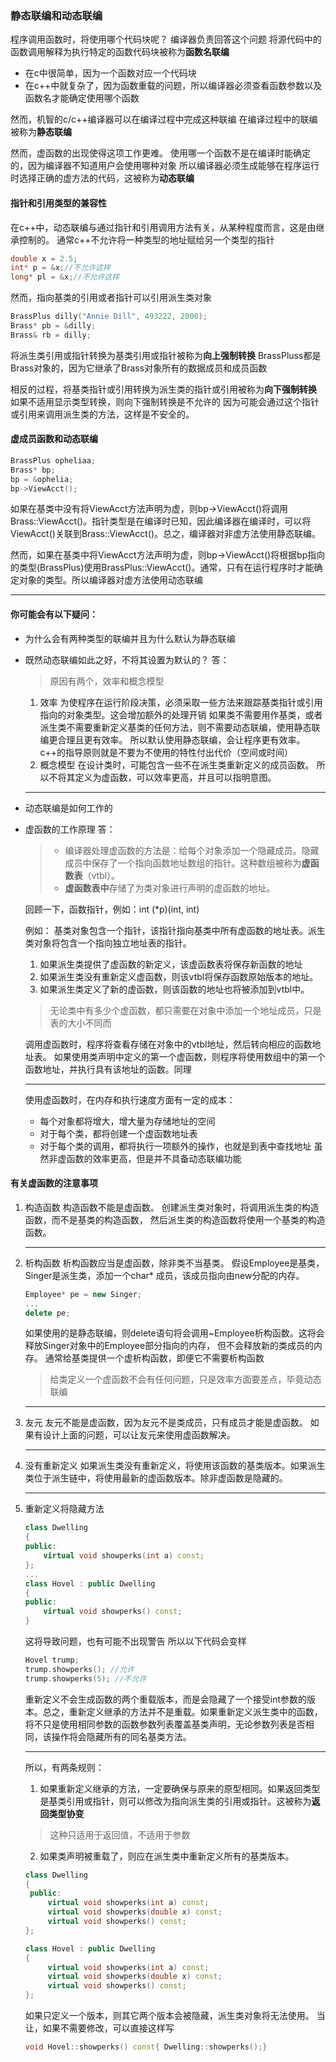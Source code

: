### 静态联编和动态联编
程序调用函数时，将使用哪个代码块呢？
编译器负责回答这个问题
将源代码中的函数调用解释为执行特定的函数代码块被称为**函数名联编**
* 在c中很简单，因为一个函数对应一个代码块
* 在c++中就复杂了，因为函数重载的问题，所以编译器必须查看函数参数以及函数名才能确定使用哪个函数

然而，机智的c/c++编译器可以在编译过程中完成这种联编
在编译过程中的联编被称为**静态联编**

然而，虚函数的出现使得这项工作更难。
使用哪一个函数不是在编译时能确定的，因为编译器不知道用户会使用哪种对象
所以编译器必须生成能够在程序运行时选择正确的虚方法的代码，这被称为**动态联编**

#### 指针和引用类型的兼容性
在c++中，动态联编与通过指针和引用调用方法有关，从某种程度而言，这是由继承控制的。
通常c++不允许将一种类型的地址赋给另一个类型的指针
```c++
double x = 2.5;
int* p = &x;//不允许这样
long* pl = &x;//不允许这样
```
然而，指向基类的引用或者指针可以引用派生类对象
```c++
BrassPlus dilly("Annie Dill", 493222, 2000);
Brass* pb = &dilly;
Brass& rb = dilly;
```
将派生类引用或指针转换为基类引用或指针被称为**向上强制转换**
BrassPluss都是Brass对象的，因为它继承了Brass对象所有的数据成员和成员函数

相反的过程，将基类指针或引用转换为派生类的指针或引用被称为**向下强制转换**
如果不适用显示类型转换，则向下强制转换是不允许的
因为可能会通过这个指针或引用来调用派生类的方法，这样是不安全的。

#### 虚成员函数和动态联编
```c++
BrassPlus opheliaa;
Brass* bp;
bp = &ophelia;
bp->ViewAcct();
```
如果在基类中没有将ViewAcct方法声明为虚，则bp->ViewAcct()将调用Brass::ViewAcct()。指针类型是在编译时已知，因此编译器在编译时，可以将ViewAcct()关联到Brass::ViewAcct()。总之，编译器对非虚方法使用静态联编。

然而，如果在基类中将ViewAcct方法声明为虚，则bp->ViewAcct()将根据bp指向的类型(BrassPlus)使用BrassPlus::ViewAcct()。通常，只有在运行程序时才能确定对象的类型。所以编译器对虚方法使用动态联编

---
#### 你可能会有以下疑问：
* 为什么会有两种类型的联编并且为什么默认为静态联编
* 既然动态联编如此之好，不将其设置为默认的？
  答：
  > 原因有两个，效率和概念模型
  1. 效率
    为使程序在运行阶段决策，必须采取一些方法来跟踪基类指针或引用指向的对象类型。这会增加额外的处理开销
    如果类不需要用作基类，或者派生类不需要重新定义基类的任何方法，则不需要动态联编，使用静态联编更合理且更有效率。
    所以默认使用静态联编，会让程序更有效率。c++的指导原则就是不要为不使用的特性付出代价（空间或时间）
  2. 概念模型
    在设计类时，可能包含一些不在派生类重新定义的成员函数。
    所以不将其定义为虚函数，可以效率更高，并且可以指明意图。
    ---
* 动态联编是如何工作的
* 虚函数的工作原理
  答：
  > * 编译器处理虚函数的方法是：给每个对象添加一个隐藏成员。隐藏成员中保存了一个指向函数地址数组的指针。这种数组被称为**虚函数表**（vtbl）。
  > * **虚函数表中**存储了为类对象进行声明的虚函数的地址。

  回顾一下，函数指针，例如：int (*p)(int, int)

  例如：
  基类对象包含一个指针，该指针指向基类中所有虚函数的地址表。派生类对象将包含一个指向独立地址表的指针。
  1. 如果派生类提供了虚函数的新定义，该虚函数表将保存新函数的地址
  2. 如果派生类没有重新定义虚函数，则该vtbl将保存函数原始版本的地址。
  3. 如果派生类定义了新的虚函数，则该函数的地址也将被添加到vtbl中。
  > 无论类中有多少个虚函数，都只需要在对象中添加一个地址成员，只是表的大小不同而

  调用虚函数时，程序将查看存储在对象中的vtbl地址，然后转向相应的函数地址表。
  如果使用类声明中定义的第一个虚函数，则程序将使用数组中的第一个函数地址，并执行具有该地址的函数。同理

  ---
  使用虚函数时，在内存和执行速度方面有一定的成本：
  * 每个对象都将增大，增大量为存储地址的空间
  * 对于每个类，都将创建一个虚函数地址表
  * 对于每个类的调用，都将执行一项额外的操作，也就是到表中查找地址
  虽然非虚函数的效率更高，但是并不具备动态联编功能

#### 有关虚函数的注意事项
1. 构造函数
   构造函数不能是虚函数。
   创建派生类对象时，将调用派生类的构造函数，而不是基类的构造函数，
   然后派生类的构造函数将使用一个基类的构造函数。
   
   ---
2. 析构函数
   析构函数应当是虚函数，除非类不当基类。
   假设Employee是基类，Singer是派生类，添加一个char* 成员，该成员指向由new分配的内存。
   ```c++
   Employee* pe = new Singer;
   ...
   delete pe;
   ```
   如果使用的是静态联编，则delete语句将会调用~Employee析构函数。这将会释放Singer对象中的Employee部分指向的内存，
   但不会释放新的类成员的内存。
   通常给基类提供一个虚析构函数，即便它不需要析构函数
   > 给类定义一个虚函数不会有任何问题，只是效率方面要差点，毕竟动态联编

   ---
3. 友元
   友元不能是虚函数，因为友元不是类成员，只有成员才能是虚函数。
   如果有设计上面的问题，可以让友元来使用虚函数解决。

   ---
4. 没有重新定义
   如果派生类没有重新定义，将使用该函数的基类版本。如果派生类位于派生链中，将使用最新的虚函数版本。除非虚函数是隐藏的。

   ---
5. 重新定义将隐藏方法
    ```c++
    class Dwelling
    {
    public:
        virtual void showperks(int a) const;
    };
    ...
    class Hovel : public Dwelling
    {
    public:
        virtual void showperks() const;
    }
    ```
    这将导致问题，也有可能不出现警告
    所以以下代码会变样
    ```c++
    Hovel trump;
    trump.showperks(); //允许
    trump.showperks(5); //不允许
    ```
    重新定义不会生成函数的两个重载版本，而是会隐藏了一个接受int参数的版本。总之，重新定义继承的方法并不是重载。如果重新定义派生类中的函数，将不只是使用相同参数的函数参数列表覆盖基类声明，无论参数列表是否相同，该操作将会隐藏所有的同名基类方法。
    
    ---
    所以，有两条规则：
    1. 如果重新定义继承的方法，一定要确保与原来的原型相同。如果返回类型是基类引用或指针，则可以修改为指向派生类的引用或指针。这被称为**返回类型协变**
    > 这种只适用于返回值，不适用于参数
    2. 如果类声明被重载了，则应在派生类中重新定义所有的基类版本。
   ```c++
   class Dwelling
   {
    public:
        virtual void showperks(int a) const;
        virtual void showperks(double x) const;
        virtual void showperks() const;
   };

   class Hovel : public Dwelling
   {
        virtual void showperks(int a) const;
        virtual void showperks(double x) const;
        virtual void showperks() const;
   };
   ```
   如果只定义一个版本，则其它两个版本会被隐藏，派生类对象将无法使用。
   当让，如果不需要修改，可以直接这样写
   ```c++
   void Hovel::showperks() const{ Dwelling::showperks();}
   ```